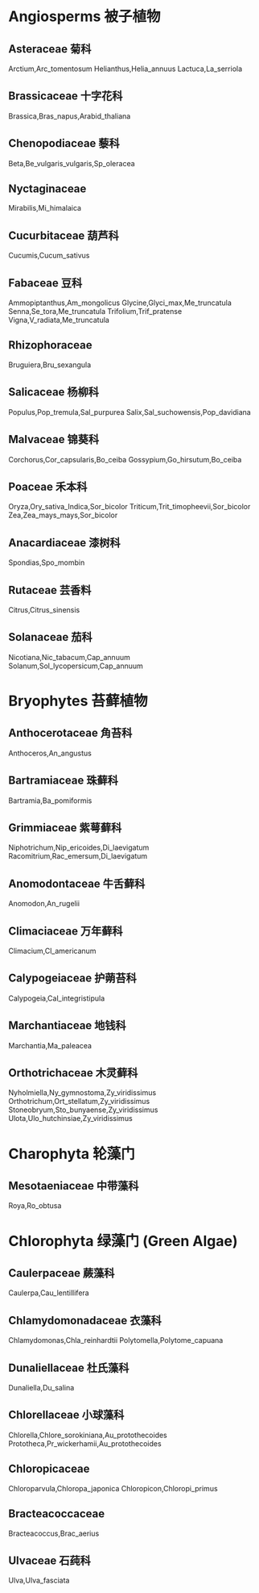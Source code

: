 # Angiosperms 被子植物
## Asteraceae 菊科
Arctium,Arc_tomentosum
Helianthus,Helia_annuus
Lactuca,La_serriola
## Brassicaceae 十字花科
Brassica,Bras_napus,Arabid_thaliana
## Chenopodiaceae 藜科
Beta,Be_vulgaris_vulgaris,Sp_oleracea
## Nyctaginaceae
Mirabilis,Mi_himalaica
## Cucurbitaceae 葫芦科
Cucumis,Cucum_sativus
## Fabaceae 豆科
Ammopiptanthus,Am_mongolicus
Glycine,Glyci_max,Me_truncatula
Senna,Se_tora,Me_truncatula
Trifolium,Trif_pratense
Vigna,V_radiata,Me_truncatula
## Rhizophoraceae
Bruguiera,Bru_sexangula
## Salicaceae 杨柳科
Populus,Pop_tremula,Sal_purpurea
Salix,Sal_suchowensis,Pop_davidiana
## Malvaceae 锦葵科
Corchorus,Cor_capsularis,Bo_ceiba
Gossypium,Go_hirsutum,Bo_ceiba
## Poaceae 禾本科
Oryza,Ory_sativa_Indica,Sor_bicolor
Triticum,Trit_timopheevii,Sor_bicolor
Zea,Zea_mays_mays,Sor_bicolor
## Anacardiaceae 漆树科
Spondias,Spo_mombin
## Rutaceae 芸香料
Citrus,Citrus_sinensis
## Solanaceae 茄科
Nicotiana,Nic_tabacum,Cap_annuum
Solanum,Sol_lycopersicum,Cap_annuum

# Bryophytes 苔藓植物
## Anthocerotaceae 角苔科
Anthoceros,An_angustus
## Bartramiaceae 珠藓科
Bartramia,Ba_pomiformis
## Grimmiaceae 紫萼藓科
Niphotrichum,Nip_ericoides,Di_laevigatum
Racomitrium,Rac_emersum,Di_laevigatum
## Anomodontaceae 牛舌藓科
Anomodon,An_rugelii
## Climaciaceae 万年藓科
Climacium,Cl_americanum
## Calypogeiaceae 护蒴苔科
Calypogeia,Cal_integristipula
## Marchantiaceae 地钱科
Marchantia,Ma_paleacea
## Orthotrichaceae 木灵藓科
Nyholmiella,Ny_gymnostoma,Zy_viridissimus
Orthotrichum,Ort_stellatum,Zy_viridissimus
Stoneobryum,Sto_bunyaense,Zy_viridissimus
Ulota,Ulo_hutchinsiae,Zy_viridissimus

# Charophyta 轮藻门
## Mesotaeniaceae 中带藻科
Roya,Ro_obtusa

# Chlorophyta 绿藻门 (Green Algae)
## Caulerpaceae 蕨藻科
Caulerpa,Cau_lentillifera
## Chlamydomonadaceae 衣藻科
Chlamydomonas,Chla_reinhardtii
Polytomella,Polytome_capuana
## Dunaliellaceae 杜氏藻科
Dunaliella,Du_salina
## Chlorellaceae 小球藻科
Chlorella,Chlore_sorokiniana,Au_protothecoides
Prototheca,Pr_wickerhamii,Au_protothecoides
## Chloropicaceae
Chloroparvula,Chloropa_japonica
Chloropicon,Chloropi_primus
## Bracteacoccaceae
Bracteacoccus,Brac_aerius
## Ulvaceae 石莼科
Ulva,Ulva_fasciata
